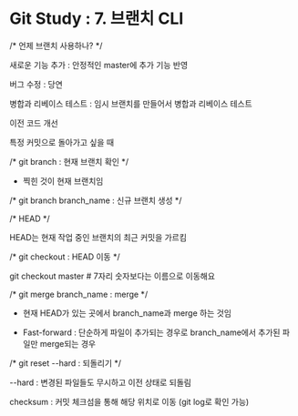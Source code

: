 # Git Study : 7. 브랜치 CLI

/* 언제 브랜치 사용하나? */

새로운 기능 추가  : 안정적인 master에 추가 기능 반영

버그 수정  : 당연

병합과 리베이스 테스트  : 임시 브랜치를 만들어서 병합과 리베이스 테스트

이전 코드 개선

특정 커밋으로 돌아가고 싶을 때

 

/* git branch : 현재 브랜치 확인 */

* 찍힌 것이 현재 브랜치임

 

/* git branch branch_name : 신규 브랜치 생성 */

 

/* HEAD */

HEAD는 현재 작업 중인 브랜치의 최근 커밋을 가르킴

 

/* git checkout : HEAD 이동 */

git checkout master  # 7자리 숫자보다는 이름으로 이동해요

 

/* git merge branch_name : merge */

  - 현재 HEAD가 있는 곳에서 branch_name과 merge 하는 것임

  - Fast-forward : 단순하게 파일이 추가되는 경우로 branch_name에서 추가된 파일만 merge되는 경우

 

/* git reset --hard : 되돌리기 */

--hard : 변경된 파일들도 무시하고 이전 상태로 되돌림

checksum : 커밋 체크섬을 통해 해당 위치로 이동 (git log로 확인 가능)